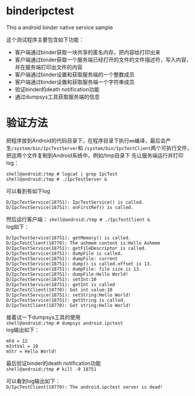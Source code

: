 # binderipctest
This a android binder native service sample

这个测试程序主要包含如下功能：
- 客户端通过binder获取一块共享的匿名内存，把内容给打印出来 
- 客户端通过binder获取一个服务端已经打开的文件的文件描述符，写入内容，并在服务端打印出文件的内容 
- 客户端通过binder设置和获取服务端的一个整数成员 
- 客户端通过binder设置和获取服务端一个字符串成员 
- 验证binder的death notification功能 
- 通过dumpsys工具获取服务端的信息 

# 验证方法
把程序放到Android的代码目录下，在程序目录下执行`mm`编译，最后会产生`/system/bin/IpcTestServer`和
`/system/bin/IpcTestClient`两个可执行文件，把这两个文件复制到Android系统中，例如/tmp目录下
先让服务端运行并打印log： 
```
shell@android:/tmp # logcat | grep IpcTest 
shell@android:/tmp # ./IpcTestServer & 
```
可以看到有如下log
```
D/IpcTestService(18751): IpcTestService() is called.
D/IpcTestService(18751): onFirstRef() is called.
```
然后运行客户端： 
`shell@android:/tmp # ./IpcTestClient &`   
log如下：   
```
D/IpcTestService(18751): getMemory() is called.
D/IpcTestClient(18770): The ashmem content is:Hello Ashmem
D/IpcTestService(18751): getFileDescriptor is called.
D/IpcTestService(18751): dumpFile is called.
D/IpcTestService(18751): dumpFile: current
D/IpcTestService(18751): dump() is called.offset is 13.
D/IpcTestService(18751): dumpFile: file size is 13.
D/IpcTestService(18751): dumpFile:Hello World!
D/IpcTestService(18751): setInt:10
D/IpcTestService(18751): getInt is called
D/IpcTestClient(18770): Got int value:10
D/IpcTestService(18751): setString:Hello World!
D/IpcTestService(18751): getString is called.
D/IpcTestClient(18770): Got string:Hello World!
```
接着试一下dumpsys工具的使用   
`shell@android:/tmp # dumpsys android.ipctest `   
log输出如下：   
```
mFd = 12
mIntVal = 10
mStr = Hello World!
```
最后验证binder的death notification功能   
`shell@android:/tmp # kill -9 18751 `   

可以看到log输出如下：    
`D/IpcTestClient(18770): The android.ipctest server is dead!`


